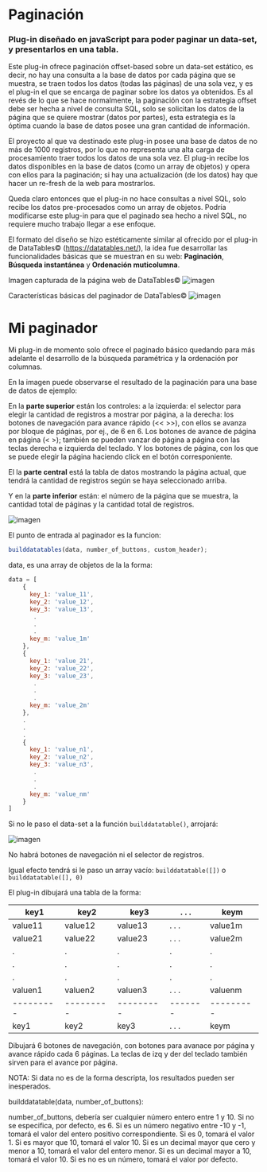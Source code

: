 # Paginación

### Plug-in diseñado en javaScript para poder paginar un data-set, y presentarlos en una tabla.

Este plug-in ofrece paginación offset-based sobre un data-set estático, es decir, no hay una consulta a la base de datos por cada página que se muestra, se traen todos los datos (todas las páginas) de una sola vez, y es el plug-in el que se encarga de paginar sobre los datos ya obtenidos. Es al revés de lo que se hace normalmente, la paginación con la estrategia offset debe ser hecha a nivel de consulta SQL, solo se solicitan los datos de la página que se quiere mostrar (datos por partes), esta estrategia es la óptima cuando la base de datos posee una gran cantidad de información.

El proyecto al que va destinado este plug-in posee una base de datos de no más de 1000 registros, por lo que no representa una alta carga de procesamiento traer todos los datos de una sola vez. El plug-in recibe los datos disponibles en la base de datos (como un array de objetos) y opera con ellos para la paginación; si hay una actualización (de los datos) hay que hacer un re-fresh de la web para mostrarlos.

Queda claro entonces que el plug-in no hace consultas a nivel SQL, solo recibe los datos pre-procesados como un array de objetos. Podría modificarse este plug-in para que el paginado sea hecho a nivel SQL, no requiere mucho trabajo llegar a ese enfoque.

El formato del diseño se hizo estéticamente similar al ofrecido por el plug-in de DataTables© (https://datatables.net/), la idea fue desarrollar las funcionalidades básicas que se muestran en su web: **Paginación**, **Búsqueda instantánea** y **Ordenación muticolumna**.

Imagen capturada de la página web de DataTables©
![imagen](https://user-images.githubusercontent.com/51080618/188278866-4b421521-7c49-42b1-8462-20bb70597556.png)

Características básicas del paginador de DataTables©
![imagen](https://user-images.githubusercontent.com/51080618/188278634-9b507515-b5ff-42b1-8331-af2d8f0803cc.png)

# Mi paginador
Mi plug-in de momento solo ofrece el paginado básico quedando para más adelante el desarrollo de la búsqueda paramétrica y la ordenación por columnas.

En la imagen puede observarse el resultado de la paginación para una base de datos de ejemplo:

En la **parte superior** están los controles: a la izquierda: el selector para elegir la cantidad de registros a mostrar por página, a la derecha: los botones de navegación para avance rápido (<<  >>), con ellos se avanza por bloque de páginas, por ej., de 6 en 6. Los botones de avance de página en página (<  >); también se pueden vanzar de página a página con las teclas derecha e izquierda del teclado. Y los botones de página, con los que se puede elegir la página haciendo click en el botón corresponiente.

El la **parte central** está la tabla de datos mostrando la página actual, que tendrá la cantidad de registros según se haya seleccionado arriba. 

Y en la **parte inferior** están: el número de la página que se muestra, la cantidad total de páginas y la cantidad total de registros.

![imagen](https://user-images.githubusercontent.com/51080618/188276244-87cf15dd-06a3-42ed-9c70-3c1701df96e2.png)

El punto de entrada al paginador es la funcion:
```javascript 
builddatatables(data, number_of_buttons, custom_header);
```
data, es una array de objetos de la la forma:
```javascript
data = [
    {
      key_1: 'value_11',
      key_2: 'value_12',
      key_3: 'value_13',
       .
       .
       .
      key_m: 'value_1m'
    },
    {
      key_1: 'value_21',
      key_2: 'value_22',
      key_3: 'value_23',
       .
       .
       .
      key_m: 'value_2m'
    },
    .
    .
    .
    {
      key_1: 'value_n1',
      key_2: 'value_n2',
      key_3: 'value_n3',
       .
       .
       .
      key_m: 'value_nm'
    }   
]
```
Si no le paso el data-set a la función ```builddatatable()```, arrojará:

![imagen](https://user-images.githubusercontent.com/51080618/188292340-f026cba8-7a4c-4432-a8aa-3b2060f2b4f7.png)

No habrá botones de navegación ni el selector de registros.

Igual efecto tendrá si le paso un array vacío: ```builddatatable([])``` o ```builddatatable([], 0)```

El plug-in dibujará una tabla de la forma:
 
 |  key1   |  key2   |  key3   | . . . |  keym   |
 |---------|---------|---------|-------|---------|
 | value11 | value12 | value13 | . . . | value1m |
 | value21 | value22 | value23 | . . . | value2m |
 |    .    |    .    |    .    |   .   |    .    |
 |    .    |    .    |    .    |   .   |    .    |
 |    .    |    .    |    .    |   .   |    .    |
 | valuen1 | valuen2 | valuen3 | . . . | valuenm |
 |---------|---------|---------|-------|---------|
 |  key1   |  key2   |  key3   | . . . |  keym   |
                     
 Dibujará 6 botones de navegación, con botones para avanace por página y avance rápido 
 cada 6 páginas. La teclas de izq y der del teclado también sirven para el avance por 
 página.

 NOTA: Si data no es de la forma descripta, los resultados pueden ser inesperados.
 
builddatatable(data, number_of_buttons):
                     
number_of_buttons, debería ser cualquier número entero entre 1 y 10. 
Si no se especifica, por defecto, es 6. 
Si es un número negativo entre -10 y -1, tomará el valor del entero positivo correspondiente.
Si es 0, tomará el valor 1.
Si es mayor que 10, tomará el valor 10.
Si es un decimal mayor que cero y menor a 10, tomará el valor del entero menor.
Si es un decimal mayor a 10, tomará el valor 10.
Si es no es un número, tomará el valor por defecto.
